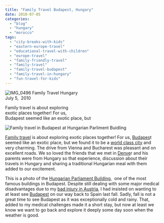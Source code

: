 ```yaml
---
title: "Family Travel Budapest, Hungary"
date: 2010-07-05
categories: 
  - "blog"
  - "hungary"
  - "morocco"
tags: 
  - "city-breaks-with-kids"
  - "eastern-europe-travel"
  - "educational-travel-with-children"
  - "europe-travel"
  - "family-friendly-travel"
  - "family-travel"
  - "family-travel-budapest"
  - "family-travel-in-hungary"
  - "fun-travel-for-kids"
---
```


 ![IMG_0496](https://pub-ac94b3f306b24c0dba4238943c97f2e1.r2.dev/6a00e5502a950788330133f1f6ea6f970b.jpg) Family Travel Hungary  
July 5,  2010

Family travel is about exploring  
exotic places together! For us,  
Budapest seemed like an exotic place, but

<!--more-->

![Family travel in Budapest at Hungarian Parliment Buidling ](https://pub-ac94b3f306b24c0dba4238943c97f2e1.r2.dev/6a00e5502a950788330134851c3cde970c.jpg)  

[Family travel](https://pub-ac94b3f306b24c0dba4238943c97f2e1.r2.dev/2009/04/how-to-travel-the-world-as-a-digital-nomad-family.html) is about exploring exotic places together! For us, [Budapes](http://en.wikipedia.org/wiki/Budapest)t seemed like an exotic place, but we found it to be a [world class city](http://www.budapestinfo.hu/en/general_information) and very charming. The drive from Vienna and Bucharest was pleasant and on excellent roads. We so loved the friends that we met in [Denve](https://pub-ac94b3f306b24c0dba4238943c97f2e1.r2.dev/2009/03/castle-marne-trip-advisors-1-bb-in-denver.html)r and his parents were from Hungary so that experience, discussion about their travels in Hungary and sharing a traditional Hungarian meal with them added to our excitement.  
  
This is a photo of the [Hungarian Parliament Building](http://en.wikipedia.org/wiki/Hungarian_Parliament_Building),  one of the most famous buildings in Budapest. Despite still dealing with some major medical disadvantages due to my [bad injury in Austria](https://pub-ac94b3f306b24c0dba4238943c97f2e1.r2.dev/2009/09/-a-travelers-tragic-tale-handling-travel-disasters-medical-emergency-.html?cid=6a00e5502a950788330120a63d94cf970c), I had insisted on wanting to at least see [Budapest](http://wikitravel.org/en/Budapest) on our way back to Spain last fall. Sadly, fall is not a great time to see Budapest as it was exceptionally cold and rainy. That, added to my medical challenges made it a short stay, but now at least we know we want to go back and explore it deeply some day soon when the weather is good.
